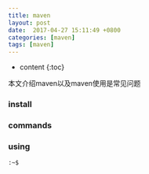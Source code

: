 ```yaml
---
title: maven
layout: post
date:  2017-04-27 15:11:49 +0800 
categories: [maven]
tags: [maven]
---
```



* content
{:toc}


本文介绍maven以及maven使用是常见问题










### install

### commands

### using

```
:~$ 
```